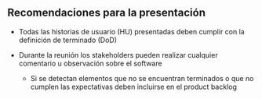 
## Recomendaciones para la presentación

* Todas las historias de usuario (HU) presentadas deben cumplir con la definición de terminado (DoD)

* Durante la reunión los stakeholders pueden realizar cualquier comentario u observación sobre el software
  * Si se detectan elementos que no se encuentran terminados o que no cumplen las expectativas deben incluirse en el product backlog
